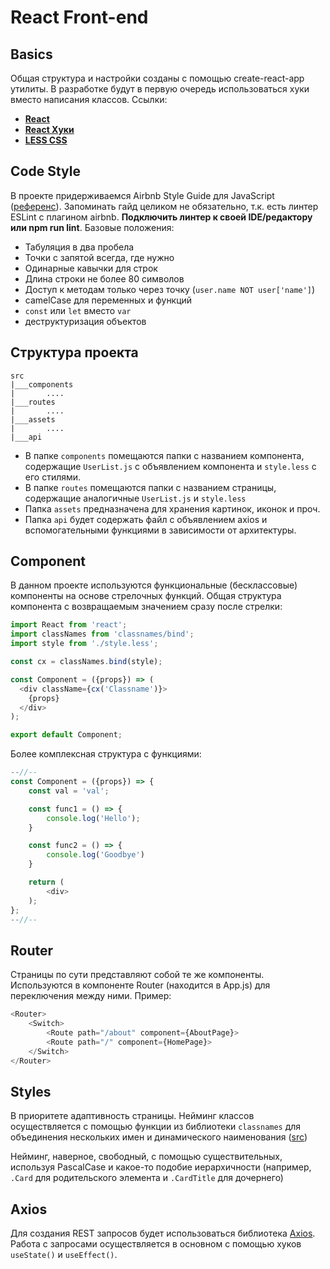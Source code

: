 # React Front-end
## Basics
Общая структура и настройки созданы с помощью create-react-app утилиты.
В разработке будут в первую очередь использоваться хуки вместо написания классов.
Ссылки:
- **[React](https://ru.reactjs.org/docs/hello-world.html)**
- **[React Хуки](https://ru.reactjs.org/docs/hooks-intro.html)**
- **[LESS CSS](http://lesscss.org)**

## Code Style
В проекте придерживаемся Airbnb Style Guide для JavaScript ([референс](https://github.com/airbnb/javascript)).
Запоминать гайд целиком не обязательно, т.к. есть линтер ESLint с плагином airbnb. **Подключить линтер к своей IDE/редактору или npm run lint**.
Базовые положения:
- Табуляция в два пробела
- Точки с запятой всегда, где нужно
- Одинарные кавычки для строк
- Длина строки не более 80 символов
- Доступ к методам только через точку (`user.name NOT user['name']`)
- camelCase для переменных и функций
- `const` или `let` вместо `var`
- деструктуризация объектов

## Структура проекта
```
src
|___components
|       ....
|___routes
|       ....
|___assets
|       ....
|___api
```
- В папке `components` помещаются папки с названием компонента, содержащие `UserList.js` с объявлением компонента и `style.less` с его стилями.
- В папке `routes` помещаются папки с названием страницы, содержащие аналогичные `UserList.js` и `style.less`
- Папка `assets` предназначена для хранения картинок, иконок и проч.
- Папка `api` будет содержать файл с объявлением axios и вспомогательными функциями в зависимости от архитектуры.

## Component
В данном проекте используются функциональные (беcклассовые) компоненты на основе стрелочных функций.
Общая структура компонента с возвращаемым значением сразу после стрелки:
```JavaScript
import React from 'react';
import classNames from 'classnames/bind';
import style from './style.less';

const cx = classNames.bind(style);

const Component = ({props}) => (
  <div className={cx('Classname')}>
    {props}
  </div>
);

export default Component;
```
Более комплексная структура с функциями:
```JavaScript
--//--
const Component = ({props}) => {
    const val = 'val';

    const func1 = () => {
        console.log('Hello');
    }

    const func2 = () => {
        console.log('Goodbye')
    }

    return (
        <div>
    );
};
--//--
```
## Router
Страницы по сути представляют собой те же компоненты. Используются в компоненте Router (находится в App.js) для переключения между ними.
Пример:
```JavaScript
<Router>
    <Switch>
        <Route path="/about" component={AboutPage}>
        <Route path="/" component={HomePage}>
    </Switch>
</Router>
```
## Styles
В приоритете адаптивность страницы.
Нейминг классов осуществляется с помощью функции из библиотеки `classnames` для объединения нескольких имен и динамического наименования ([src](https://www.npmjs.com/package/classnames))

Нейминг, наверное, свободный, с помощью существительных, используя PascalCase и какое-то подобие иерархичности (например, `.Card` для родительского элемента и `.CardTitle` для дочернего)
## Axios
Для создания REST запросов будет использоваться библиотека [Axios](https://github.com/axios/axios). Работа с запросами осуществляется в основном с помощью хуков `useState()` и `useEffect()`.
